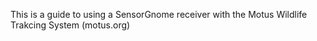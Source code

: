 This is a guide to using a SensorGnome receiver with the Motus Wildlife Trakcing System (motus.org)
